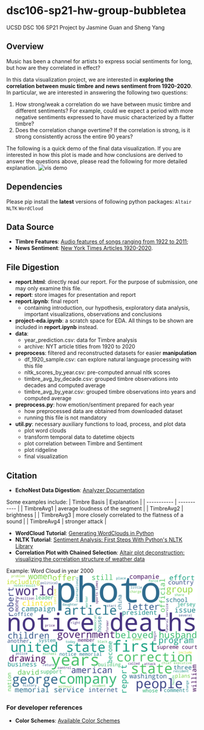 # dsc106-sp21-hw-group-bubbletea

UCSD DSC 106 SP21 Project by Jasmine Guan and Sheng Yang

## Overview

Music has been a channel for artists to express social sentiments for long, but how are they correlated in effect?

In this data visualization project, we are interested in **exploring the correlation between music timbre and news sentiment from 1920-2020**. In particular, we are interested in answering the following two questions:

1. How strong/weak a correlation do we have between music timbre and different sentiments? For example, could we expect a period with more negative sentiments expressed to have music characterized by a flatter timbre?  
2. Does the correlation change overtime? If the correlation is strong, is it strong consistently across the entire 90 years?  

The following is a quick demo of the final data visualization. If you are interested in how this plot is made and how conclusions are derived to answer the questions above, please read the following for more detailed explanation.
![vis demo](report/timbre_sentiment_vis_demo.gif)

## Dependencies

Please pip install the **latest** versions of following python packages:
`Altair`
`NLTK`
`WordCloud`

## Data Source

- **Timbre Features**: [Audio features of songs ranging from 1922 to 2011](https://www.kaggle.com/uciml/msd-audio-features?select=year_prediction.csv);
- **News Sentiment**: [New York Times Articles 1920-2020](https://www.kaggle.com/tumanovalexander/nyt-articles-data).

## File Digestion

- **report.html**: directly read our report. For the purpose of submission, one may only examine this file.
- **report**: store images for presentation and report
- **report.ipynb**: final report
  - containing introduction, our hypothesis, exploratory data analysis, important visualizations, observations and conclusions
- **project-eda.ipynb**: a scratch space for EDA. All things to be shown are included in **report.ipynb** instead.
- **data**:
  - year_prediction.csv: data for Timbre analysis
  - archive: NYT article titles from 1920 to 2020
- **preprocess**: filtered and reconstructed datasets for easier **manipulation**
  - df_1920_sample.csv: can explore natural language processing with this file
  - nltk_scores_by_year.csv: pre-computed annual nltk scores
  - timbre_avg_by_decade.csv: grouped timbre observations into decades and computed average
  - timbre_avg_by_year.csv: grouped timbre observations into years and computed average
- **preprocess.py**: how emotion/sentiment prepared for each year
  - how preprocessed data are obtained from downloaded dataset
  - running this file is not mandatory
- **util.py**: necessary auxiliary functions to load, process, and plot data
  - plot word clouds
  - transform temporal data to datetime objects
  - plot correlation between Timbre and Sentiment
  - plot ridgeline
  - final visualization

## Citation

- **EchoNest Data Digestion**: [Analyzer Documentation](http://modelai.gettysburg.edu/2012/music/docs/EchoNestAnalyzeDocumentation.pdf)

Some examples include:
| Timbre Basis    | Explanation |
| ----------- | ----------- |
| TimbreAvg1  | average loudness of the segment  |
| TimbreAvg2  | brightness |
| TimbreAvg3  | more closely correlated to the flatness of a sound |
| TimbreAvg4  | stronger attack |

- **WordCloud Tutorial**: [Generating WordClouds in Python](https://www.datacamp.com/community/tutorials/wordcloud-python)
- **NLTK Tutorial**: [Sentiment Analysis: First Steps With Python's NLTK Library](https://realpython.com/python-nltk-sentiment-analysis/)
- **Correlation Plot with Chained Selection**: [Altair plot deconstruction: visualizing the correlation structure of weather data](https://towardsdatascience.com/altair-plot-deconstruction-visualizing-the-correlation-structure-of-weather-data-38fb5668c5b1)

Example: Word Cloud in year 2000 ![Word Cloud in 2000](report/word_cloud_plot_2000.png)

### For developer references

- **Color Schemes**: [Available Color Schemes](https://vega.github.io/vega/docs/schemes/#reference)
